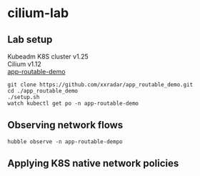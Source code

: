 # cilium-lab

## Lab setup
Kubeadm K8S cluster v1.25<br> 
Cilium v1.12<br>
[app-routable-demo](https://github.com/xxradar/app_routable_demo)<br> 
```
git clone https://github.com/xxradar/app_routable_demo.git
cd ./app_routable_demo
./setup.sh
watch kubectl get po -n app-routable-demo
```

## Observing network flows
```
hubble observe -n app-routable-dempo
```

## Applying K8S native network policies

